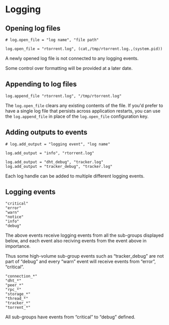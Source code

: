 # Logging

## Opening log files

    # log.open_file = "log name", "file path"

    log.open_file = "rtorrent.log", (cat,/tmp/rtorrent.log.,(system.pid))  

A newly opened log file is not connected to any logging events.

Some control over formatting will be provided at a later date.

## Appending to log files

    log.append_file "rtorrent.log", "/tmp/rtorrent.log"

The `log.open_file` clears any existing contents of the file. If you'd
prefer to have a single log file that persists across application
restarts, you can use the `log.append_file` in place of the
`log.open_file` configuration key.

## Adding outputs to events

    # log.add_output = "logging event", "log name"

    log.add_output = "info", "rtorrent.log"

    log.add_output = "dht_debug", "tracker.log"
    log.add_output = "tracker_debug", "tracker.log"

Each log handle can be added to multiple different logging events.

## Logging events

    "critical"
    "error"
    "warn"
    "notice"
    "info"
    "debug"

The above events receive logging events from all the sub-groups
displayed below, and each event also reciving events from the event
above in importance.

Thus some high-volume sub-group events such as “tracker\_debug” are not
part of “debug” and every “warn” event will receive events from “error”,
“critical”.

    "connection_*"
    "dht_*"
    "peer_*"
    "rpc_*"
    "storage_*"
    "thread_*"
    "tracker_*"
    "torrent_*"

All sub-groups have events from “critical” to “debug” defined.

